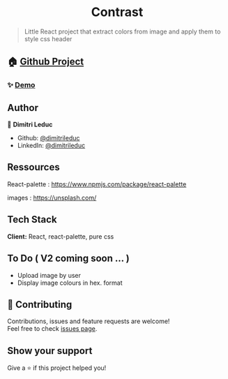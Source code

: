 <h1 align="center">Contrast</h1>

> Little React project that extract colors from image and apply them to style css header

## 🏠 [Github Project](https://github.com/dimitrileduc/Contrast)

### ✨ [Demo](https://codesandbox.io/s/github/dimitrileduc/Contrast)

## Author

👤 **Dimitri Leduc**

- Github: [@dimitrileduc](https://github.com/dimitrileduc)
- LinkedIn: [@dimitrileduc](https://linkedin.com/in/dimitrileduc)

## Ressources

React-palette : https://www.npmjs.com/package/react-palette

images : https://unsplash.com/

## Tech Stack

**Client:** React, react-palette, pure css

## To Do ( V2 coming soon ... )

- Upload image by user
- Display image colours in hex. format

## 🤝 Contributing

Contributions, issues and feature requests are welcome!<br />Feel free to check [issues page](https://github.com/becodeorg/hamilton-6-react-intro-dimitrileduc/issues).

## Show your support

Give a ⭐️ if this project helped you!

